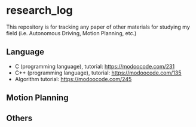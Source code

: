# research_log
This repository is for tracking any paper of other materials for studying my field (i.e. Autonomous Driving, Motion Planning, etc.)

## Language
* C (programming language), tutorial: <https://modoocode.com/231>  
* C++ (programming language), tutorial: <https://modoocode.com/135>  
* Algorithm tutorial: <https://modoocode.com/245>  

## Motion Planning

## Others
